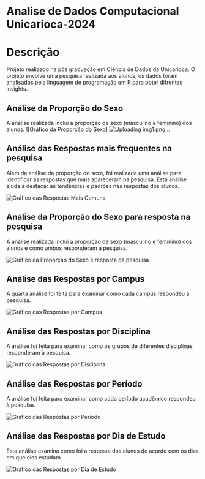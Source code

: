 # Analise de Dados Computacional Unicarioca-2024

# Descrição
Projeto realiazdo na pós graduação em Ciência de Dados da Unicarioca. O projeto envolve uma pesquisa realizada aos alunos, os dados foram analisados pela linguagem de programação em R para obter difrentes insights.

## Análise da Proporção do Sexo

A análise realizada inclui a proporção de sexo (masculino e feminino) dos alunos. 
![Gráfico da Proporção do Sexo] ![Uploading img1.png…]()


## Análise das Respostas mais frequentes na pesquisa

Além da análise da proporção do sexo, foi realizada uma análise para identificar as respostas que mais apareceram na pesquisa. Esta análise ajuda a destacar as tendências e padrões nas respostas dos alunos.

![Gráfico das Respostas Mais Comuns](![img2](https://github.com/MatheusAmorim7/An-lise-de-Dados-Computacional---Unicarioca-2024/assets/168905464/4f35d09f-0be8-4de1-9b4b-9cd16a3ed641)
)

## Análise da Proporção do Sexo para resposta na pesquisa

A análise realizada inclui a proporção de sexo (masculino e feminino) dos alunos e como ambos responderam a pesquisa. 

![Gráfico da Proporção do Sexo e resposta da pesquisa](![img3](https://github.com/MatheusAmorim7/An-lise-de-Dados-Computacional---Unicarioca-2024/assets/168905464/5086194b-031e-466f-9226-7ea9f7a80569)
)

## Análise das Respostas por Campus

A quarta análise foi feita para examinar como cada campus respondeu à pesquisa. 

![Gráfico das Respostas por Campus](![img4](https://github.com/MatheusAmorim7/An-lise-de-Dados-Computacional---Unicarioca-2024/assets/168905464/18a04cbb-ea16-4da0-ad7a-6e3ec323d910)
)

## Análise das Respostas por Disciplina

A análise foi feita para examinar como os grupos de diferentes disciplinas responderam à pesquisa.

![Gráfico das Respostas por Disciplina](![img5](https://github.com/MatheusAmorim7/An-lise-de-Dados-Computacional---Unicarioca-2024/assets/168905464/db46508d-d3af-4843-9514-f03dc4ffe94e)
)

## Análise das Respostas por Período

A análise foi feita para examinar como cada período acadêmico respondeu à pesquisa. 

![Gráfico das Respostas por Período](![img6](https://github.com/MatheusAmorim7/An-lise-de-Dados-Computacional---Unicarioca-2024/assets/168905464/505d56c6-5789-4174-b5e5-1b3ee74a9d64)
)

## Análise das Respostas por Dia de Estudo

Esta análise examina como foi a resposta dos alunos de acordo com os dias em que eles estudam.

![Gráfico das Respostas por Dia de Estudo](![img7](https://github.com/MatheusAmorim7/An-lise-de-Dados-Computacional---Unicarioca-2024/assets/168905464/dc7fde5f-5736-48ef-8aab-d784054967a0)
)


